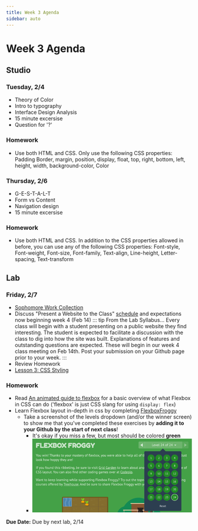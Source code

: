 ```yaml
---
title: Week 3 Agenda
sidebar: auto
---
```


# Week 3 Agenda

## Studio

### Tuesday, 2/4

- Theory of Color
- Intro to typography
- Interface Design Analysis
- 15 minute excersise
- Question for '?'

### Homework

- Use both HTML and CSS. Only use the following CSS properties: Padding Border, margin, position, display, float, top, right, bottom, left, height, width, background-color, Color

### Thursday, 2/6

- G-E-S-T-A-L-T
- Form vs Content
- Navigation design
- 15 minute excersise

### Homework

- Use both HTML and CSS. In addition to the CSS properties allowed in before, you can use any of the following CSS properties: Font-style, Font-weight, Font-size, Font-family, Text-align, Line-height, Letter-spacing, Text-transform

## Lab

### Friday, 2/7

- [Sophomore Work Collection](https://mailchi.mp/af7239312d45/sophomore-work-collection?e=7372ac6315)
- Discuss "Present a Website to the Class" [schedule](https://docs.google.com/spreadsheets/d/1ZLs2MEZhbOPJz6kPV7nZ0nnJnQ0087rqwlZyL0UbFCY/edit?usp=sharing) and expectations now beginning week 4 (Feb 14)
  ::: tip From the Lab Syllabus...
  Every class will begin with a student presenting on a public website they find interesting. The student is expected to facilitate a discussion with the class to dig into how the site was built. Explanations of features and outstanding questions are expected. These will begin in our week 4 class meeting on Feb 14th. Post your submission on your Github page prior to your week.
  :::
- Review Homework
  <!-- - Review Andrew's [class example site](https://github.com/AndrewLevinson/symmetrical-octo-potato) -->
- [Lesson 3: CSS Styling](../lessons/lab/lesson-3)

### Homework

<!-- - Using only this [HTML starter provided](-disabled), use CSS to create <b>three (3) uniquely styled websites</b>. Consider typography, element positioning, and page layout. -->

- Read [An animated guide to flexbox](https://www.freecodecamp.org/news/an-animated-guide-to-flexbox-d280cf6afc35/) for a basic overview of what Flexbox in CSS can do ('flexbox' is just CSS slang for using `display: flex`)
- Learn Flexbox layout in-depth in css by completing [FlexboxFroggy](https://flexboxfroggy.com/)
  - Take a screenshot of the levels dropdown (and/or the winner screen) to show me that you've completed these exercises by <b>adding it to your Github by the start of next class</b>!
    - It's okay if you miss a few, but most should be colored <b>green</b>
    - ![like this](./froggy.png)

<b>Due Date:</b> Due by next lab, 2/14
